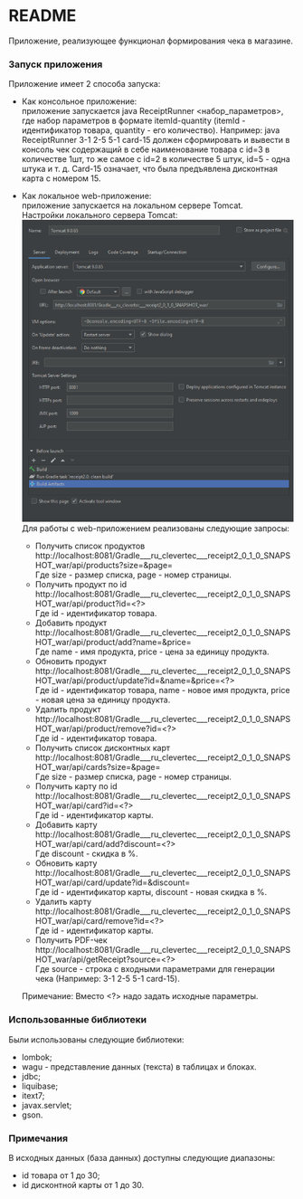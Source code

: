 # README #

Приложение, реализующее функционал формирования чека в магазине.

### Запуск приложения ###

Приложение имеет 2 способа запуска:
* Как консольное приложение:  
  приложение запускается java ReceiptRunner <набор_параметров>, где набор параметров в формате itemId-quantity 
  (itemId - идентификатор товара, quantity - его количество).
  Например: java ReceiptRunner 3-1 2-5 5-1 card-15 должен сформировать и вывести в консоль чек содержащий в себе
  наименование товара с id=3 в количестве 1шт, то же самое с id=2 в количестве 5 штук, id=5 - одна штука и т. д. 
  Card-15 означает, что была предъявлена дисконтная карта с номером 15.
* Как локальное web-приложение:  
  приложение запускается на локальном сервере Tomcat.  
  Настройки локального сервера Tomcat:  
  ![img.png](info.png)  
  Для работы с web-приложением реализованы следующие запросы:
  * Получить список продуктов  
    http://localhost:8081/Gradle___ru_clevertec___receipt2_0_1_0_SNAPSHOT_war/api/products?size=<?>&page=<?>  
    Где size - размер списка, page - номер страницы.
  * Получить продукт по id  
    http://localhost:8081/Gradle___ru_clevertec___receipt2_0_1_0_SNAPSHOT_war/api/product?id=<?>  
    Где id - идентификатор товара.
  * Добавить продукт   
    http://localhost:8081/Gradle___ru_clevertec___receipt2_0_1_0_SNAPSHOT_war/api/product/add?name=<?>&price=<?>  
    Где name - имя продукта, price - цена за единицу продукта.
  * Обновить продукт  
    http://localhost:8081/Gradle___ru_clevertec___receipt2_0_1_0_SNAPSHOT_war/api/product/update?id=<?>&name=<?>&price=<?>  
    Где id - идентификатор товара, name - новое имя продукта, price - новая цена за единицу продукта.
  * Удалить продукт  
    http://localhost:8081/Gradle___ru_clevertec___receipt2_0_1_0_SNAPSHOT_war/api/product/remove?id=<?>  
    Где id - идентификатор товара.
  * Получить список дисконтных карт  
    http://localhost:8081/Gradle___ru_clevertec___receipt2_0_1_0_SNAPSHOT_war/api/cards?size=<?>&page=<?>  
    Где size - размер списка, page - номер страницы.
  * Получить карту по id  
    http://localhost:8081/Gradle___ru_clevertec___receipt2_0_1_0_SNAPSHOT_war/api/card?id=<?>  
    Где id - идентификатор карты.
  * Добавить карту   
    http://localhost:8081/Gradle___ru_clevertec___receipt2_0_1_0_SNAPSHOT_war/api/card/add?discount=<?>  
    Где discount - скидка в %.
  * Обновить карту  
    http://localhost:8081/Gradle___ru_clevertec___receipt2_0_1_0_SNAPSHOT_war/api/card/update?id=<?>&discount=<?>  
    Где id - идентификатор карты, discount - новая скидка в %.
  * Удалить карту  
    http://localhost:8081/Gradle___ru_clevertec___receipt2_0_1_0_SNAPSHOT_war/api/card/remove?id=<?>  
    Где id - идентификатор карты.
  * Получить PDF-чек  
    http://localhost:8081/Gradle___ru_clevertec___receipt2_0_1_0_SNAPSHOT_war/api/getReceipt?source=<?>  
    Где source - строка с входными параметрами для генерации чека (Например: 3-1 2-5 5-1 card-15).  

  Примечание: Вместо <?> надо задать исходные параметры.

### Использованные библиотеки ###
Были использованы следующие библиотеки:
* lombok;
* wagu - представление данных (текста) в таблицах и блоках.
* jdbc;
* liquibase;
* itext7;
* javax.servlet;
* gson.

### Примечания ###
В исходных данных (база данных) доступны следующие диапазоны:
* id товара от 1 до 30;
* id дисконтной карты от 1 до 30.

